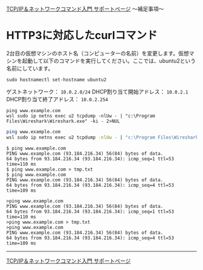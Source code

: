 
[TCP/IP＆ネットワークコマンド入門 サポートページ](https://nisim-m.github.io/tcpipcmdbook/) ～補足事項～
# HTTP3に対応したcurlコマンド

<!-- TOC -->

<!-- /TOC -->

2台目の仮想マシンのホスト名（コンピューターの名前）を変更します。仮想マシンを起動して以下のコマンドを実行してください。ここでは、ubuntu2という名前にしています。

<code>sudo hostnamectl set-hostname ubuntu2</code>

ゲストネットワーク： `10.0.2.0/24`
DHCP割り当て開始アドレス： `10.0.2.1`
DHCP割り当て終了アドレス： `10.0.2.254`

~~~batch
ping www.example.com
wsl sudo ip netns exec u2 tcpdump -nlUw - | "c:\Program Files\Wireshark\Wireshark.exe" -ki - 2>NUL
~~~

~~~bash
ping www.example.com
wsl sudo ip netns exec u2 tcpdump -nlUw - | "c:\Program Files\Wireshark\Wireshark.exe" -ki - 2>NUL
~~~

~~~console
$ ping www.example.com
PING www.example.com (93.184.216.34) 56(84) bytes of data.
64 bytes from 93.184.216.34 (93.184.216.34): icmp_seq=1 ttl=53 time=110 ms
$ ping www.example.com > tmp.txt
$ ping www.example.com
PING www.example.com (93.184.216.34) 56(84) bytes of data.
64 bytes from 93.184.216.34 (93.184.216.34): icmp_seq=4 ttl=53 time=109 ms
~~~

~~~console
>ping www.example.com
PING www.example.com (93.184.216.34) 56(84) bytes of data.
64 bytes from 93.184.216.34 (93.184.216.34): icmp_seq=1 ttl=53 time=110 ms
>ping www.example.com > tmp.txt
>ping www.example.com
PING www.example.com (93.184.216.34) 56(84) bytes of data.
64 bytes from 93.184.216.34 (93.184.216.34): icmp_seq=4 ttl=53 time=109 ms
~~~


----
[TCP/IP＆ネットワークコマンド入門 サポートページ](https://nisim-m.github.io/tcpipcmdbook/)
